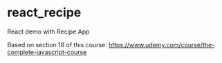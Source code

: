 # react_recipe
React demo with Recipe App

Based on section 18 of this course: https://www.udemy.com/course/the-complete-javascript-course
